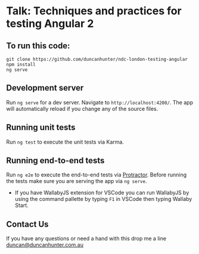 # Talk: Techniques and practices for testing Angular 2

## To run this code:
```
git clone https://github.com/duncanhunter/ndc-london-testing-angular
npm install
ng serve
```


## Development server
Run `ng serve` for a dev server. Navigate to `http://localhost:4200/`. The app will automatically reload if you change any of the source files.

## Running unit tests

Run `ng test` to execute the unit tests via Karma.

## Running end-to-end tests

Run `ng e2e` to execute the end-to-end tests via [Protractor](http://www.protractortest.org/).
Before running the tests make sure you are serving the app via `ng serve`.

- If you have WallabyJS extension for VSCode you can run WallabyJS by using the command pallette by typing ```F1``` in VSCode then typing Wallaby Start.

## Contact Us

If you have any questions or need a hand with this drop me a line duncan@duncanhunter.com.au
